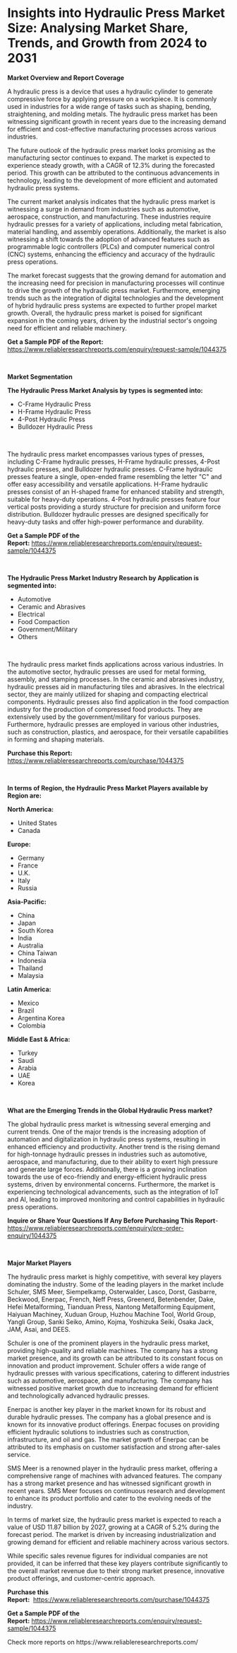 <p><h1>Insights into Hydraulic Press Market Size: Analysing Market Share, Trends, and Growth from 2024 to 2031</h1></p><p><strong>Market Overview and Report Coverage</strong></p>
<p><p>A hydraulic press is a device that uses a hydraulic cylinder to generate compressive force by applying pressure on a workpiece. It is commonly used in industries for a wide range of tasks such as shaping, bending, straightening, and molding metals. The hydraulic press market has been witnessing significant growth in recent years due to the increasing demand for efficient and cost-effective manufacturing processes across various industries.</p><p>The future outlook of the hydraulic press market looks promising as the manufacturing sector continues to expand. The market is expected to experience steady growth, with a CAGR of 12.3% during the forecasted period. This growth can be attributed to the continuous advancements in technology, leading to the development of more efficient and automated hydraulic press systems.</p><p>The current market analysis indicates that the hydraulic press market is witnessing a surge in demand from industries such as automotive, aerospace, construction, and manufacturing. These industries require hydraulic presses for a variety of applications, including metal fabrication, material handling, and assembly operations. Additionally, the market is also witnessing a shift towards the adoption of advanced features such as programmable logic controllers (PLCs) and computer numerical control (CNC) systems, enhancing the efficiency and accuracy of the hydraulic press operations.</p><p>The market forecast suggests that the growing demand for automation and the increasing need for precision in manufacturing processes will continue to drive the growth of the hydraulic press market. Furthermore, emerging trends such as the integration of digital technologies and the development of hybrid hydraulic press systems are expected to further propel market growth. Overall, the hydraulic press market is poised for significant expansion in the coming years, driven by the industrial sector's ongoing need for efficient and reliable machinery.</p></p>
<p><strong>Get a Sample PDF of the Report:</strong> <a href="https://www.reliableresearchreports.com/enquiry/request-sample/1044375">https://www.reliableresearchreports.com/enquiry/request-sample/1044375</a></p>
<p>&nbsp;</p>
<p><strong>Market Segmentation</strong></p>
<p><strong>The Hydraulic Press Market Analysis by types is segmented into:</strong></p>
<p><ul><li>C-Frame Hydraulic Press</li><li>H-Frame Hydraulic Press</li><li>4-Post Hydraulic Press</li><li>Bulldozer Hydraulic Press</li></ul></p>
<p>&nbsp;</p>
<p><p>The hydraulic press market encompasses various types of presses, including C-Frame hydraulic presses, H-Frame hydraulic presses, 4-Post hydraulic presses, and Bulldozer hydraulic presses. C-Frame hydraulic presses feature a single, open-ended frame resembling the letter "C" and offer easy accessibility and versatile applications. H-Frame hydraulic presses consist of an H-shaped frame for enhanced stability and strength, suitable for heavy-duty operations. 4-Post hydraulic presses feature four vertical posts providing a sturdy structure for precision and uniform force distribution. Bulldozer hydraulic presses are designed specifically for heavy-duty tasks and offer high-power performance and durability.</p></p>
<p><strong>Get a Sample PDF of the Report:</strong>&nbsp;<a href="https://www.reliableresearchreports.com/enquiry/request-sample/1044375">https://www.reliableresearchreports.com/enquiry/request-sample/1044375</a></p>
<p>&nbsp;</p>
<p><strong>The Hydraulic Press Market Industry Research by Application is segmented into:</strong></p>
<p><ul><li>Automotive</li><li>Ceramic and Abrasives</li><li>Electrical</li><li>Food Compaction</li><li>Government/Military</li><li>Others</li></ul></p>
<p>&nbsp;</p>
<p><p>The hydraulic press market finds applications across various industries. In the automotive sector, hydraulic presses are used for metal forming, assembly, and stamping processes. In the ceramic and abrasives industry, hydraulic presses aid in manufacturing tiles and abrasives. In the electrical sector, they are mainly utilized for shaping and compacting electrical components. Hydraulic presses also find application in the food compaction industry for the production of compressed food products. They are extensively used by the government/military for various purposes. Furthermore, hydraulic presses are employed in various other industries, such as construction, plastics, and aerospace, for their versatile capabilities in forming and shaping materials.</p></p>
<p><strong>Purchase this Report:</strong>&nbsp; <a href="https://www.reliableresearchreports.com/purchase/1044375">https://www.reliableresearchreports.com/purchase/1044375</a></p>
<p>&nbsp;</p>
<p><strong>In terms of Region, the Hydraulic Press Market Players available by Region are:</strong></p>
<p>
    <p> <strong> North America: </strong>
        <ul>
            <li>United States</li>
            <li>Canada</li>
        </ul>
        </p> 
    <p> <strong> Europe: </strong>
        <ul>
            <li>Germany</li>
            <li>France</li>
            <li>U.K.</li>
            <li>Italy</li>
            <li>Russia</li>
        </ul>
        </p> 
    <p> <strong> Asia-Pacific: </strong>
        <ul>
            <li>China</li>
            <li>Japan</li>
            <li>South Korea</li>
            <li>India</li>
            <li>Australia</li>
            <li>China Taiwan</li>
            <li>Indonesia</li>
            <li>Thailand</li>
            <li>Malaysia</li>
        </ul>
        </p> 
    <p> <strong> Latin America: </strong>
        <ul>
            <li>Mexico</li>
            <li>Brazil</li>
            <li>Argentina Korea</li>
            <li>Colombia</li>
        </ul>
        </p> 
    <p> <strong> Middle East & Africa: </strong>
        <ul>
            <li>Turkey</li>
            <li>Saudi</li>
            <li>Arabia</li>
            <li>UAE</li>
            <li>Korea</li>
        </ul>
    </p>
    </p>
<p>&nbsp;</p>
<p><strong>What are the Emerging Trends in the Global Hydraulic Press market?</strong></p>
<p><p>The global hydraulic press market is witnessing several emerging and current trends. One of the major trends is the increasing adoption of automation and digitalization in hydraulic press systems, resulting in enhanced efficiency and productivity. Another trend is the rising demand for high-tonnage hydraulic presses in industries such as automotive, aerospace, and manufacturing, due to their ability to exert high pressure and generate large forces. Additionally, there is a growing inclination towards the use of eco-friendly and energy-efficient hydraulic press systems, driven by environmental concerns. Furthermore, the market is experiencing technological advancements, such as the integration of IoT and AI, leading to improved monitoring and control capabilities in hydraulic press operations.</p></p>
<p><strong>Inquire or Share Your Questions If Any Before Purchasing This Report</strong>- <a href="https://www.reliableresearchreports.com/enquiry/pre-order-enquiry/1044375">https://www.reliableresearchreports.com/enquiry/pre-order-enquiry/1044375</a></p>
<p>&nbsp;</p>
<p><strong>Major Market Players</strong></p>
<p><p>The hydraulic press market is highly competitive, with several key players dominating the industry. Some of the leading players in the market include Schuler, SMS Meer, Siempelkamp, Osterwalder, Lasco, Dorst, Gasbarre, Beckwood, Enerpac, French, Neff Press, Greenerd, Betenbender, Dake, Hefei Metalforming, Tianduan Press, Nantong Metalforming Equipment, Haiyuan Machiney, Xuduan Group, Huzhou Machine Tool, World Group, Yangli Group, Sanki Seiko, Amino, Kojma, Yoshizuka Seiki, Osaka Jack, JAM, Asai, and DEES.</p><p>Schuler is one of the prominent players in the hydraulic press market, providing high-quality and reliable machines. The company has a strong market presence, and its growth can be attributed to its constant focus on innovation and product improvement. Schuler offers a wide range of hydraulic presses with various specifications, catering to different industries such as automotive, aerospace, and manufacturing. The company has witnessed positive market growth due to increasing demand for efficient and technologically advanced hydraulic presses.</p><p>Enerpac is another key player in the market known for its robust and durable hydraulic presses. The company has a global presence and is known for its innovative product offerings. Enerpac focuses on providing efficient hydraulic solutions to industries such as construction, infrastructure, and oil and gas. The market growth of Enerpac can be attributed to its emphasis on customer satisfaction and strong after-sales service.</p><p>SMS Meer is a renowned player in the hydraulic press market, offering a comprehensive range of machines with advanced features. The company has a strong market presence and has witnessed significant growth in recent years. SMS Meer focuses on continuous research and development to enhance its product portfolio and cater to the evolving needs of the industry.</p><p>In terms of market size, the hydraulic press market is expected to reach a value of USD 11.87 billion by 2027, growing at a CAGR of 5.2% during the forecast period. The market is driven by increasing industrialization and growing demand for efficient and reliable machinery across various sectors.</p><p>While specific sales revenue figures for individual companies are not provided, it can be inferred that these key players contribute significantly to the overall market revenue due to their strong market presence, innovative product offerings, and customer-centric approach.</p></p>
<p><strong>Purchase this Report:</strong>&nbsp;&nbsp;<a href="https://www.reliableresearchreports.com/purchase/1044375">https://www.reliableresearchreports.com/purchase/1044375</a></p>
<p></p>
<p><strong>Get a Sample PDF of the Report:</strong>&nbsp;<a href="https://www.reliableresearchreports.com/enquiry/request-sample/1044375">https://www.reliableresearchreports.com/enquiry/request-sample/1044375</a></p>
<p>Check more reports on https://www.reliableresearchreports.com/</p>